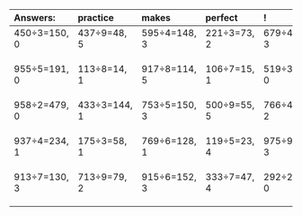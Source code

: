 | Answers: | practice | makes | perfect | ! |
| :--- | :--- | :--- | :--- | :--- |
| 450÷3=150, 0 | 437÷9=48, 5 | 595÷4=148, 3 | 221÷3=73, 2 | 679÷4=169, 3 | 
|   |   |   |   |   | 
|   |   |   |   |   | 
|   |   |   |   |   | 
| 955÷5=191, 0 | 113÷8=14, 1 | 917÷8=114, 5 | 106÷7=15, 1 | 519÷3=173, 0 | 
|   |   |   |   |   | 
|   |   |   |   |   | 
|   |   |   |   |   | 
| 958÷2=479, 0 | 433÷3=144, 1 | 753÷5=150, 3 | 500÷9=55, 5 | 766÷4=191, 2 | 
|   |   |   |   |   | 
|   |   |   |   |   | 
|   |   |   |   |   | 
| 937÷4=234, 1 | 175÷3=58, 1 | 769÷6=128, 1 | 119÷5=23, 4 | 975÷9=108, 3 | 
|   |   |   |   |   | 
|   |   |   |   |   | 
|   |   |   |   |   | 
| 913÷7=130, 3 | 713÷9=79, 2 | 915÷6=152, 3 | 333÷7=47, 4 | 292÷2=146, 0 | 
|   |   |   |   |   | 
|   |   |   |   |   | 
|   |   |   |   |   | 
